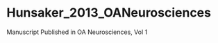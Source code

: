 Hunsaker_2013_OANeurosciences
=============================

Manuscript Published in OA Neurosciences, Vol 1
